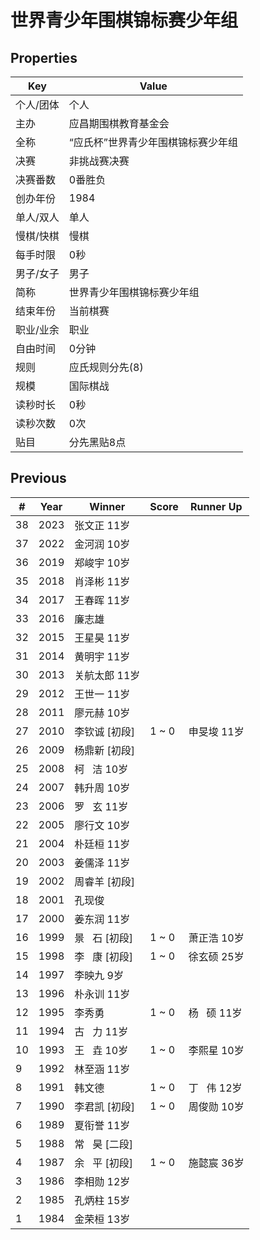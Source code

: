 # 世界青少年围棋锦标赛少年组

## Properties

| Key | Value |
| --- | ----- |
| 个人/团体 | 个人 |
| 主办 | 应昌期围棋教育基金会 |
| 全称 | “应氏杯”世界青少年围棋锦标赛少年组 |
| 决赛 | 非挑战赛决赛 |
| 决赛番数 | 0番胜负 |
| 创办年份 | 1984 |
| 单人/双人 | 单人 |
| 慢棋/快棋 | 慢棋 |
| 每手时限 | 0秒 |
| 男子/女子 | 男子 |
| 简称 | 世界青少年围棋锦标赛少年组 |
| 结束年份 | 当前棋赛 |
| 职业/业余 | 职业 |
| 自由时间 | 0分钟 |
| 规则 | 应氏规则分先(8) |
| 规模 | 国际棋战 |
| 读秒时长 | 0秒 |
| 读秒次数 | 0次 |
| 贴目 | 分先黑贴8点 |

## Previous

| # | Year | Winner | Score | Runner Up |
| --- | --- | --- | --- | --- |
| 38 | 2023 | 张文正 11岁 |  |  |
| 37 | 2022 | 金河润 10岁 |  |  |
| 36 | 2019 | 郑峻宇 10岁 |  |  |
| 35 | 2018 | 肖泽彬 11岁 |  |  |
| 34 | 2017 | 王春晖 11岁 |  |  |
| 33 | 2016 | 廉志雄 |  |  |
| 32 | 2015 | 王星昊 11岁 |  |  |
| 31 | 2014 | 黄明宇 11岁 |  |  |
| 30 | 2013 | 关航太郎 11岁 |  |  |
| 29 | 2012 | 王世一 11岁 |  |  |
| 28 | 2011 | 廖元赫 10岁 |  |  |
| 27 | 2010 | 李钦诚 [初段] | 1 ~ 0 | 申旻埈 11岁 |
| 26 | 2009 | 杨鼎新 [初段] |  |  |
| 25 | 2008 | 柯   洁 10岁 |  |  |
| 24 | 2007 | 韩升周 10岁 |  |  |
| 23 | 2006 | 罗   玄 11岁 |  |  |
| 22 | 2005 | 廖行文 10岁 |  |  |
| 21 | 2004 | 朴廷桓 11岁 |  |  |
| 20 | 2003 | 姜儒泽 11岁 |  |  |
| 19 | 2002 | 周睿羊 [初段] |  |  |
| 18 | 2001 | 孔现俊 |  |  |
| 17 | 2000 | 姜东润 11岁 |  |  |
| 16 | 1999 | 景   石 [初段] | 1 ~ 0 | 萧正浩 10岁 |
| 15 | 1998 | 李   康 [初段] | 1 ~ 0 | 徐玄硕 25岁 |
| 14 | 1997 | 李映九 9岁 |  |  |
| 13 | 1996 | 朴永训 11岁 |  |  |
| 12 | 1995 | 李秀勇 | 1 ~ 0 | 杨   硕 11岁 |
| 11 | 1994 | 古   力 11岁 |  |  |
| 10 | 1993 | 王   垚 10岁 | 1 ~ 0 | 李熙星 10岁 |
| 9 | 1992 | 林至涵 11岁 |  |  |
| 8 | 1991 | 韩文德 | 1 ~ 0 | 丁   伟 12岁 |
| 7 | 1990 | 李君凯 [初段] | 1 ~ 0 | 周俊勋 10岁 |
| 6 | 1989 | 夏衔誉 11岁 |  |  |
| 5 | 1988 | 常   昊 [二段] |  |  |
| 4 | 1987 | 余   平 [初段] | 1 ~ 0 | 施懿宸 36岁 |
| 3 | 1986 | 李相勋 12岁 |  |  |
| 2 | 1985 | 孔炳柱 15岁 |  |  |
| 1 | 1984 | 金荣桓 13岁 |  |  |

